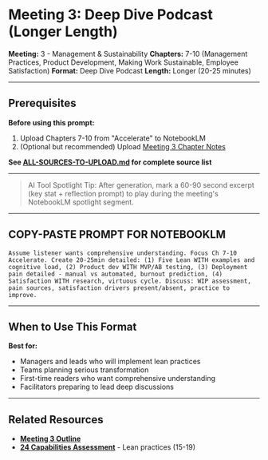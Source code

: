 # Meeting 3: Deep Dive Podcast (Longer Length)

**Meeting:** 3 - Management & Sustainability
**Chapters:** 7-10 (Management Practices, Product Development, Making Work Sustainable, Employee Satisfaction)
**Format:** Deep Dive Podcast
**Length:** Longer (20-25 minutes)

---

## Prerequisites

**Before using this prompt:**
1. Upload Chapters 7-10 from "Accelerate" to NotebookLM
2. (Optional but recommended) Upload [Meeting 3 Chapter Notes](../../meetings/meeting-3/chapter-notes.md)

**See [ALL-SOURCES-TO-UPLOAD.md](ALL-SOURCES-TO-UPLOAD.md) for complete source list**

---

> AI Tool Spotlight Tip: After generation, mark a 60-90 second excerpt (key stat + reflection prompt) to play during the meeting's NotebookLM spotlight segment.

---

## COPY-PASTE PROMPT FOR NOTEBOOKLM

```
Assume listener wants comprehensive understanding. Focus Ch 7-10 Accelerate. Create 20-25min detailed: (1) Five Lean WITH examples and cognitive load, (2) Product dev WITH MVP/AB testing, (3) Deployment pain detailed - manual vs automated, burnout prediction, (4) Satisfaction WITH research, virtuous cycle. Discuss: WIP assessment, pain sources, satisfaction drivers present/absent, practice to improve.
```

---

## When to Use This Format

**Best for:**
- Managers and leads who will implement lean practices
- Teams planning serious transformation
- First-time readers who want comprehensive understanding
- Facilitators preparing to lead deep discussions

---

## Related Resources

- **[Meeting 3 Outline](../../meetings/meeting-3/outline.md)**
- **[24 Capabilities Assessment](../../assessments/24-capabilities-assessment.md)** - Lean practices (15-19)
